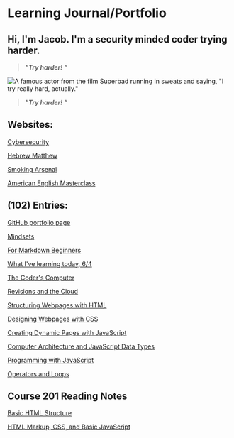 # Learning Journal/Portfolio 

## Hi, I'm Jacob. I'm a security minded coder trying harder. 

> ***"Try harder!  "***

![A famous actor from the film Superbad running in sweats and saying, "I try really hard, actually."](tryinghard.jpg)

> ***"Try harder!  "***


## Websites:

[Cybersecurity](https://jacobrigal.github.io/cyber/index2.html)

[Hebrew Matthew](https://hebrewmatthew.github.io/text/)

[Smoking Arsenal](https://https://aliasus.github.io/smoking-guns/)

[American English Masterclass](https://americanenglishmasterclass.com)

## (102) Entries:


[GitHub portfolio page](https://github.com/jacobrigal)

[Mindsets](https://jacobrigal.github.io/learning-journal/mindsets.html)

[For Markdown Beginners](https://jacobrigal.github.io/learning-journal/learning_markdown.html)

[What I've learning today, 6/4](https://jacobrigal.github.io/learning-journal/today6-4.html)

[The Coder's Computer](https://jacobrigal.github.io/learning-journal/coders_computer.html)

[Revisions and the Cloud](https://jacobrigal.github.io/learning-journal/revisions_and_the_cloud.html)

[Structuring Webpages with HTML](https://jacobrigal.github.io/learning-journal/structure_webpages_with_html.html)

[Designing Webpages with CSS](https://jacobrigal.github.io/learning-journal/design_webpages_with_css.html)

[Creating Dynamic Pages with JavaScript](https://jacobrigal.github.io/learning-journal/dynamic_webpages_with_javascript.html)

[Computer Architecture and JavaScript Data Types](https://jacobrigal.github.io/learning-journal/computer_architecture_and_logic.html)

[Programming with JavaScript](https://jacobrigal.github.io/learning-journal/programming_with_javascript.html)

[Operators and Loops](https://jacobrigal.github.io/learning-journal/operators_and_loops.html)

## Course 201 Reading Notes

[Basic HTML Structure ](https://jacobrigal.github.io/learning-journal/class-01.html)

[HTML Markup, CSS, and Basic JavaScript](https://jacobrigal.github.io/learning-journal/class-02.html)



